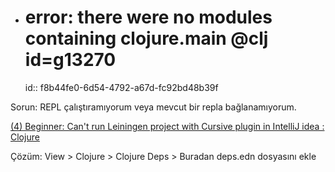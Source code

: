 
- # error: there were no modules containing clojure.main @clj id=g13270
  id:: f8b44fe0-6d54-4792-a67d-fc92bd48b39f

Sorun: REPL çalıştıramıyorum veya mevcut bir repla bağlanamıyorum.

[(4) Beginner: Can't run Leiningen project with Cursive plugin in IntelliJ idea : Clojure](https://www.reddit.com/r/Clojure/comments/e7utz4/beginner_cant_run_leiningen_project_with_cursive/)

Çözüm: View > Clojure > Clojure Deps > Buradan deps.edn dosyasını ekle


